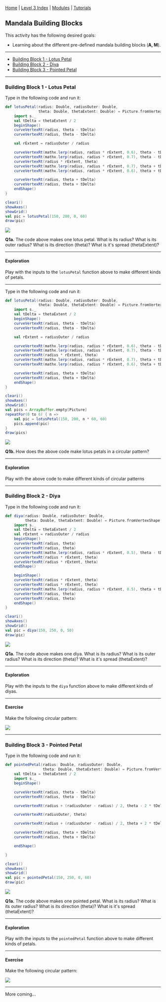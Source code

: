 <div class="nav">
  <a href="../../index.html">Home</a> | <a href="index.html">Level 3 Index</a> | <a href="/modules/modules-index.html">Modules</a> | <a href="../../tutorials-index.html">Tutorials</a>
</div>

## Mandala Building Blocks

This activity has the following desired goals:
* Learning about the different pre-defined mandala building blocks (**A, M**).

---

* [Building Block 1 - Lotus Petal](#building-block-1---lotus-petal)
* [Building Block 2 - Diya](#building-block-2---diya)
* [Building Block 3 - Pointed Petal](#building-block-3---pointed-petal)

---

### Building Block 1 - Lotus Petal

Type in the following code and run it:

```scala
def lotusPetal(radius: Double, radiusOuter: Double,
               theta: Double, thetaExtent: Double) = Picture.fromVertexShape { s =>
    import s._
    val tDelta = thetaExtent / 2
    beginShape()
    curveVertexRt(radius, theta - tDelta)
    curveVertexRt(radius, theta - tDelta)

    val rExtent = radiusOuter / radius

    curveVertexRt(mathx.lerp(radius, radius * rExtent, 0.6), theta - tDelta * 22 / 30)
    curveVertexRt(mathx.lerp(radius, radius * rExtent, 0.7), theta - tDelta * 2 / 30)
    curveVertexRt(radius * rExtent, theta)
    curveVertexRt(mathx.lerp(radius, radius * rExtent, 0.7), theta + tDelta * 2 / 30)
    curveVertexRt(mathx.lerp(radius, radius * rExtent, 0.6), theta + tDelta * 22 / 30)

    curveVertexRt(radius, theta + tDelta)
    curveVertexRt(radius, theta + tDelta)
    endShape()
}

cleari()
showAxes()
showGrid()
val pic = lotusPetal(150, 200, 0, 60)
draw(pic)
```

<img src="lotus-petal.png">

**Q1a.** The code above makes one lotus petal. What is its radius? What is its outer radius? What is its direction (theta)? What is it's spread (thetaExtent)?

---

#### Exploration

Play with the inputs to the `lotusPetal` function above to make different kinds of petals.

---

Type in the following code and run it:

```scala
def lotusPetal(radius: Double, radiusOuter: Double,
               theta: Double, thetaExtent: Double) = Picture.fromVertexShape { s =>
    import s._
    val tDelta = thetaExtent / 2
    beginShape()
    curveVertexRt(radius, theta - tDelta)
    curveVertexRt(radius, theta - tDelta)

    val rExtent = radiusOuter / radius

    curveVertexRt(mathx.lerp(radius, radius * rExtent, 0.6), theta - tDelta * 22 / 30)
    curveVertexRt(mathx.lerp(radius, radius * rExtent, 0.7), theta - tDelta * 2 / 30)
    curveVertexRt(radius * rExtent, theta)
    curveVertexRt(mathx.lerp(radius, radius * rExtent, 0.7), theta + tDelta * 2 / 30)
    curveVertexRt(mathx.lerp(radius, radius * rExtent, 0.6), theta + tDelta * 22 / 30)

    curveVertexRt(radius, theta + tDelta)
    curveVertexRt(radius, theta + tDelta)
    endShape()
}

cleari()
showAxes()
showGrid()
val pics = ArrayBuffer.empty[Picture]
repeatFor(0 to 6) { n =>
    val pic = lotusPetal(150, 200, n * 60, 60)
    pics.append(pic)
}
draw(pics)
```

<img src="lotus-petal-circular.png">

**Q1b.** How does the above code make lotus petals in a circular pattern?

---

#### Exploration

Play with the above code to make different kinds of circular patterns

---

### Building Block 2 - Diya

Type in the following code and run it:

```scala
def diya(radius: Double, radiusOuter: Double,
         theta: Double, thetaExtent: Double) = Picture.fromVertexShape { s =>
    import s._
    val tDelta = thetaExtent / 2
    val rExtent = radiusOuter / radius
    beginShape()
    curveVertexRt(radius, theta)
    curveVertexRt(radius, theta)
    curveVertexRt(mathx.lerp(radius, radius * rExtent, 0.5), theta - tDelta / 4)
    curveVertexRt(radius * rExtent, theta)
    curveVertexRt(radius * rExtent, theta)
    endShape()

    beginShape()
    curveVertexRt(radius * rExtent, theta)
    curveVertexRt(radius * rExtent, theta)
    curveVertexRt(mathx.lerp(radius, radius * rExtent, 0.5), theta + tDelta / 4)
    curveVertexRt(radius, theta)
    curveVertexRt(radius, theta)
    endShape()
}

cleari()
showAxes()
showGrid()
val pic = diya(150, 250, 0, 50)
draw(pic)
```

<img src="diya.png">

**Q1a.** The code above makes one diya. What is its radius? What is its outer radius? What is its direction (theta)? What is it's spread (thetaExtent)?

---

#### Exploration

Play with the inputs to the `diya` function above to make different kinds of diyas.

---

#### Exercise

Make the following circular pattern:

<img src="diya-circular.png">

---

### Building Block 3 - Pointed Petal

Type in the following code and run it:

```scala
def pointedPetal(radius: Double, radiusOuter: Double,
                 theta: Double, thetaExtent: Double) = Picture.fromVertexShape { s =>
    val tDelta = thetaExtent / 2
    import s._
    beginShape()

    curveVertexRt(radius, theta - tDelta)
    curveVertexRt(radius, theta - tDelta)

    curveVertexRt(radius + (radiusOuter - radius) / 2, theta - 2 * tDelta / 3)

    curveVertexRt(radiusOuter, theta)

    curveVertexRt(radius + (radiusOuter - radius) / 2, theta + 2 * tDelta / 3)

    curveVertexRt(radius, theta + tDelta)
    curveVertexRt(radius, theta + tDelta)

    endShape()

}

cleari()
showAxes()
showGrid()
val pic = pointedPetal(150, 250, 0, 60)
draw(pic)
```

<img src="pointed-petal.png">

**Q1a.** The code above makes one pointed petal. What is its radius? What is its outer radius? What is its direction (theta)? What is it's spread (thetaExtent)?

---

#### Exploration

Play with the inputs to the `pointedPetal` function above to make different kinds of petals.

---

#### Exercise

Make the following circular pattern:

<img src="pointed-petal-circular.png">

---

More coming...